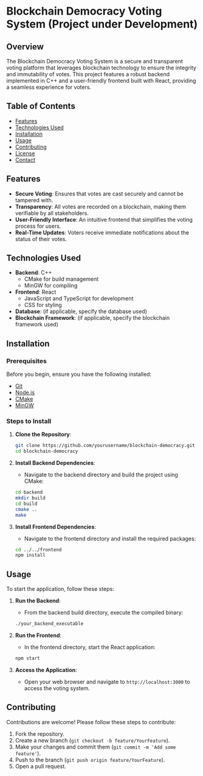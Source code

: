 # Blockchain Democracy Voting System (Project under Development)

## Overview

The Blockchain Democracy Voting System is a secure and transparent voting platform that leverages blockchain technology to ensure the integrity and immutability of votes. This project features a robust backend implemented in C++ and a user-friendly frontend built with React, providing a seamless experience for voters.

## Table of Contents

- [Features](#features)
- [Technologies Used](#technologies-used)
- [Installation](#installation)
- [Usage](#usage)
- [Contributing](#contributing)
- [License](#license)
- [Contact](#contact)

## Features

- **Secure Voting**: Ensures that votes are cast securely and cannot be tampered with.
- **Transparency**: All votes are recorded on a blockchain, making them verifiable by all stakeholders.
- **User-Friendly Interface**: An intuitive frontend that simplifies the voting process for users.
- **Real-Time Updates**: Voters receive immediate notifications about the status of their votes.

## Technologies Used

- **Backend**: C++
  - CMake for build management
  - MinGW for compiling
- **Frontend**: React
  - JavaScript and TypeScript for development
  - CSS for styling
- **Database**: (if applicable, specify the database used)
- **Blockchain Framework**: (if applicable, specify the blockchain framework used)

## Installation

### Prerequisites

Before you begin, ensure you have the following installed:

- [Git](https://git-scm.com/)
- [Node.js](https://nodejs.org/)
- [CMake](https://cmake.org/download/)
- [MinGW](http://www.mingw.org/)

### Steps to Install

1. **Clone the Repository**:
   ```bash
   git clone https://github.com/yourusername/blockchain-democracy.git
   cd blockchain-democracy
   ```

2. **Install Backend Dependencies**:
   - Navigate to the backend directory and build the project using CMake:
   ```bash
   cd backend
   mkdir build
   cd build
   cmake ..
   make
   ```

3. **Install Frontend Dependencies**:
   - Navigate to the frontend directory and install the required packages:
   ```bash
   cd ../../frontend
   npm install
   ```

## Usage

To start the application, follow these steps:

1. **Run the Backend**:
   - From the backend build directory, execute the compiled binary:
   ```bash
   ./your_backend_executable
   ```

2. **Run the Frontend**:
   - In the frontend directory, start the React application:
   ```bash
   npm start
   ```

3. **Access the Application**:
   - Open your web browser and navigate to `http://localhost:3000` to access the voting system.

## Contributing

Contributions are welcome! Please follow these steps to contribute:

1. Fork the repository.
2. Create a new branch (`git checkout -b feature/YourFeature`).
3. Make your changes and commit them (`git commit -m 'Add some feature'`).
4. Push to the branch (`git push origin feature/YourFeature`).
5. Open a pull request.


